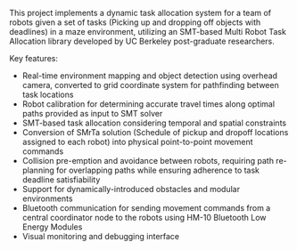 This project implements a dynamic task allocation system for a team of robots given a set of tasks (Picking up and dropping off objects with deadlines) in a maze environment, utilizing an SMT-based Multi Robot Task Allocation library developed by UC Berkeley post-graduate researchers. 

Key features:
- Real-time environment mapping and object detection using overhead camera, converted to grid coordinate system for pathfinding between task locations
- Robot calibration for determining accurate travel times along optimal paths provided as input to SMT solver
- SMT-based task allocation considering temporal and spatial constraints
- Conversion of SMrTa solution (Schedule of pickup and dropoff locations assigned to each robot) into physical point-to-point movement commands
- Collision pre-emption and avoidance between robots, requiring path re-planning for overlapping paths while ensuring adherence to task deadline satisfiability
- Support for dynamically-introduced obstacles and modular environments
- Bluetooth communication for sending movement commands from a central coordinator node to the robots using HM-10 Bluetooth Low Energy Modules
- Visual monitoring and debugging interface

